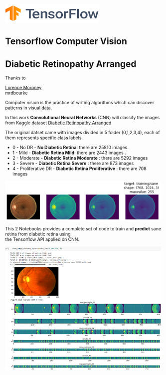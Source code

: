 <img src="stuff/TF.png"  width="300" height="60" />

# Tensorflow Computer Vision 
# Diabetic Retinopathy Arranged


Thanks to   

[Lorence Moroney](https://github.com/https-deeplearning-ai/tensorflow-1-public)  
[mrdbourke](https://github.com/mrdbourke/tensorflow-deep-learning)  


Computer vision is the practice of writing algorithms which can discover patterns in visual data. 

In this work **Convolutional Neural Networks** (CNN) will classify the images from Kaggle dataset [Diabetic Retinopathy Arranged](https://www.kaggle.com/datasets/amanneo/diabetic-retinopathy-resized-arranged?select=0)  

The original datset came with images divided in 5 folder (0,1,2,3,4), each of them represents specific class labels.

* 0 - No DR - **No Diabetic Retina**: there are 25810 images.
* 1 - Mild - **Diabetic Retina Mild**: there are 2443 images .
* 2 - Moderate - **Diabetic Retina Moderate** : there are 5292 images
* 3 - Severe - **Diabetic Retina Severe** : there are 873 images
* 4 - Proliferative DR - **Diabetic Retina Proliferative** : there are 708 images

<img src="stuff/retina1.png"  width="500" height="auto" />

This 2 Notebooks provides a complete set of code to train and **predict** sane retina from diabetic retina  using   
the Tensorflow API applied on CNN.  

<img src="stuff/retina2.png"  width="500" height="auto" />

